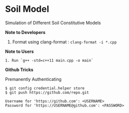 # Soil Model
Simulation of Different Soil Constitutive Models

**Note to Developers**

  1. Format using clang-format : `clang-format -i *.cpp`

**Note to Users**

	1. Run `g++ -std=c++11 main.cpp -o main`

**Github Tricks**

Premanently Authenticating
```
$ git config credential.helper store
$ git push https://github.com/repo.git

Username for 'https://github.com': <USERNAME>
Password for 'https://USERNAME@github.com': <PASSWORD>
```